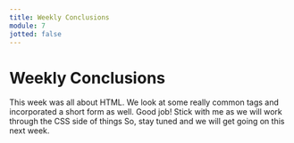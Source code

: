 ```yaml
---
title: Weekly Conclusions
module: 7
jotted: false
---
```


# Weekly Conclusions

This week was all about HTML.  We look at some really common tags and incorporated a short form as well.  Good job!  Stick with me as we will work through the CSS side of things  So, stay tuned and we will get going on this next week.